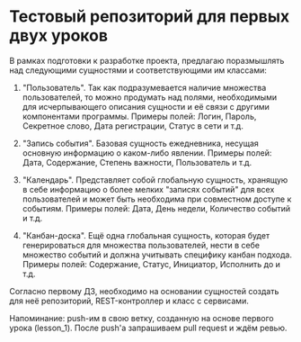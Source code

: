 # Тестовый репозиторий для первых двух уроков
В рамках подготовки к разработке проекта, предлагаю поразмышлять над следующими сущностями и соответствующими им классами:

1. "Пользователь". Так как подразумевается наличие множества пользователей, то можно продумать над полями, необходимыми для исчерпывающего описания сущности и её связи с другими компонентами программы. Примеры полей: Логин, Пароль, Секретное слово, Дата регистрации, Статус в сети и т.д.

2. "Запись события". Базовая сущность ежедневника, несущая основную информацию о каком-либо явлении. Примеры полей: Дата, Содержание, Степень важности, Пользователь и т.д.

3. "Календарь". Представляет собой глобальную сущность, хранящую в себе информацию о более мелких "записях событий" для всех пользователей и может быть необходима при совместном доступе к событиям. Примеры полей: Дата, День недели, Количество событий и т.д.

4. "Канбан-доска". Ещё одна глобальная сущность, которая будет генерироваться для множества пользователей, нести в себе множество событий и должна учитывать специфику канбан подхода. Примеры полей: Содержание, Статус, Инициатор, Исполнить до и т.д.

Согласно первому ДЗ, необходимо на основании сущностей создать для неё репозиторий, REST-контроллер и класс с сервисами.

Напоминание: push-им в свою ветку, созданную на основе первого урока (lesson_1). После push'a запрашиваем pull request и ждём ревью.

